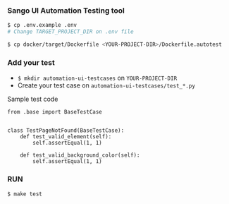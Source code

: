 ### Sango UI Automation Testing tool

```bash
$ cp .env.example .env
# Change TARGET_PROJECT_DIR on .env file

$ cp docker/target/Dockerfile <YOUR-PROJECT-DIR>/Dockerfile.autotest
```

### Add your test


- `$ mkdir automation-ui-testcases` on `YOUR-PROJECT-DIR`
- Create your test case on `automation-ui-testcases/test_*.py`

Sample test code

```
from .base import BaseTestCase


class TestPageNotFound(BaseTestCase):
    def test_valid_element(self):
        self.assertEqual(1, 1)

    def test_valid_background_color(self):
        self.assertEqual(1, 1)

```

### RUN
```
$ make test
```
